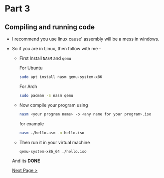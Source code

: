 # Part 3

## Compiling and running code

- I recommend you use linux cause' assembly will be a mess in windows.
- So if you are in Linux, then follow with me - 
  - First Install `NASM` and `qemu`
  
    For Ubuntu
  
      ```bash
      sudo apt install nasm qemu-system-x86
      ```
  
    For Arch
  
      ```bash
      sudo pacman -S nasm qemu
      ```
  
   - Now compile your program using
  
      ```bash
      nasm <your program name> -o <any name for your program>.iso
      ```
  
      for example
  
      ```bash
      nasm ./hello.asm -o hello.iso
      ```
  
   - Then run it in your virtual machine
  
      ```bash
      qemu-system-x86_64 ./hello.iso
      ```
  
  And its **DONE**
  
  [Next Page >](https://github.com/Sherry65-code/Creating-an-OS/blob/main/Part%204.md)
